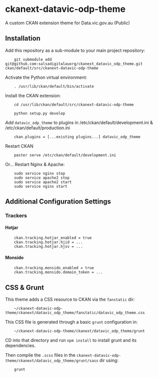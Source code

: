 # ckanext-datavic-odp-theme
A custom CKAN extension theme for Data.vic.gov.au (Public)

## Installation

Add this repository as a sub-module to your main project repository:

        git submodule add git@github.com:salsadigitalauorg/ckanext_datavic_odp_theme.git ckan/default/src/ckanext-datavic-odp-theme

Activate the Python virtual environment:

        . /usr/lib/ckan/default/bin/activate

Install the CKAN extension:

        cd /usr/lib/ckan/default/src/ckanext-datavic-odp-theme

        python setup.py develop
        
*Add* `datavic_odp_theme` to plugins in /etc/ckan/default/development.ini & /etc/ckan/default/production.ini

        ckan.plugins = [...existing plugins...] datavic_odp_theme

Restart CKAN

        paster serve /etc/ckan/default/development.ini

Or... Restart Nginx & Apache:

        sudo service nginx stop
        sudo service apache2 stop
        sudo service apache2 start
        sudo service nginx start

## Additional Configuration Settings

### Trackers

#### Hotjar

        ckan.tracking.hotjar_enabled = true
        ckan.tracking.hotjar.hjid = ...
        ckan.tracking.hotjar.hjsv = ...

#### Monsido

        ckan.tracking.monsido_enabled = true
        ckan.tracking.monsido.domain_token = ...

## CSS & Grunt

This theme adds a CSS resource to CKAN via the `fanstatic` dir:

        ~/ckanext-datavic-odp-theme/ckanext/datavic_odp_theme/fanstatic/datavic_odp_theme.css

This CSS file is generated through a basic `grunt` configuration in:

        ~/ckanext-datavic-odp-theme/ckanext/datavic_odp_theme/grunt

CD into that directory and run `npm install` to install grunt and its dependencies.

Then compile the `.scss` files in the `ckanext-datavic-odp-theme/ckanext/datavic_odp_theme/grunt/sass` dir using:

        grunt
